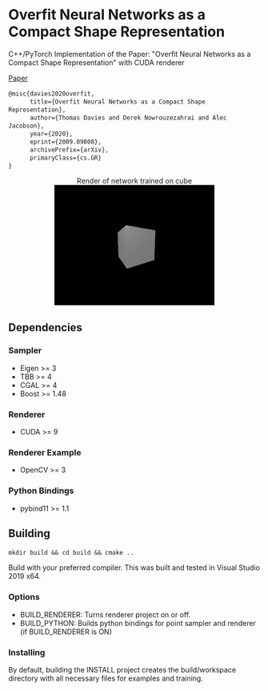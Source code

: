 # Overfit Neural Networks as a Compact Shape Representation
C++/PyTorch Implementation of the Paper: "Overfit Neural Networks as a Compact Shape Representation" with CUDA renderer

[Paper](https://arxiv.org/pdf/2009.09808)

```
@misc{davies2020overfit,
      title={Overfit Neural Networks as a Compact Shape Representation}, 
      author={Thomas Davies and Derek Nowrouzezahrai and Alec Jacobson},
      year={2020},
      eprint={2009.09808},
      archivePrefix={arXiv},
      primaryClass={cs.GR}
}
```
<p align="center">
Render of network trained on cube
<br>
<img width="320" height="240" src="/assets/cube.gif" />
</p>

## Dependencies
### Sampler
- Eigen >= 3
- TBB >= 4
- CGAL >= 4
- Boost >= 1.48

### Renderer
- CUDA >= 9

### Renderer Example
- OpenCV >= 3

### Python Bindings
- pybind11 >= 1.1

## Building
```
mkdir build && cd build && cmake ..
```
Build with your preferred compiler. This was built and tested in Visual Studio 2019 x64.

### Options
- BUILD_RENDERER: Turns renderer project on or off.
- BUILD_PYTHON: Builds python bindings for point sampler and renderer (if BUILD_RENDERER is ON)

### Installing
By default, building the INSTALL project creates the build/workspace directory with all necessary files for examples and training.